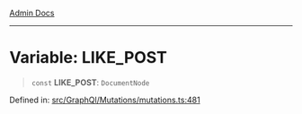 [Admin Docs](/)

***

# Variable: LIKE\_POST

> `const` **LIKE\_POST**: `DocumentNode`

Defined in: [src/GraphQl/Mutations/mutations.ts:481](https://github.com/PalisadoesFoundation/talawa-admin/blob/main/src/GraphQl/Mutations/mutations.ts#L481)
